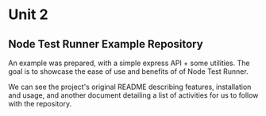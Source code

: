 # Unit 2

## Node Test Runner Example Repository

An example was prepared, with a simple express API + some utilities. The goal is to showcase the ease of use and benefits of of Node Test Runner.

We can see the project's original README describing features, installation and usage, and another document detailing a list of activities for us to follow with the repository.